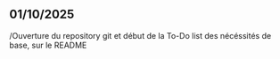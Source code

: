 ## 01/10/2025
/Ouverture du repository git et début de la To-Do list des nécéssités de base, sur le README
